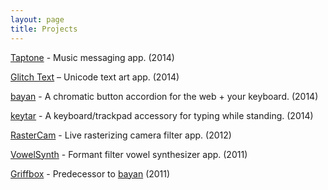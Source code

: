 ```yaml
---
layout: page
title: Projects
---
```

[Taptone](https://taptone.me) - Music messaging app. (2014)

[Glitch Text](https://itunes.apple.com/us/app/glitch-text-tsu/id886059225?mt=8) – Unicode text art app. (2014)

[bayan](https://benzguo.github.com/bayan) - A chromatic button accordion for the web + your keyboard. (2014)

[keytar](/projects/keytar) - A keyboard/trackpad accessory for typing while standing. (2014)

[RasterCam](/projects/RasterCam) - Live rasterizing camera filter app. (2012)

[VowelSynth](/projects/VowelSynth) - Formant filter vowel synthesizer app. (2011)

[Griffbox](/projects/Griffbox) - Predecessor to [bayan](https://benzguo.github.com/bayan) (2011)
